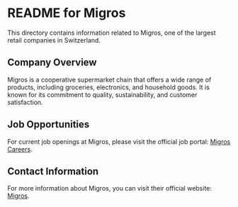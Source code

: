 # README for Migros

This directory contains information related to Migros, one of the largest retail companies in Switzerland. 

## Company Overview

Migros is a cooperative supermarket chain that offers a wide range of products, including groceries, electronics, and household goods. It is known for its commitment to quality, sustainability, and customer satisfaction.

## Job Opportunities

For current job openings at Migros, please visit the official job portal: [Migros Careers](https://jobs.migros.ch/de/unsere-unternehmen/migros-gruppe/offene-stellen).

## Contact Information

For more information about Migros, you can visit their official website: [Migros](https://www.migros.ch).